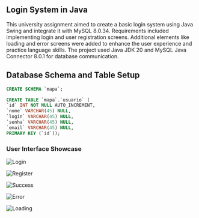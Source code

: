 ## Login System in Java

This university assignment aimed to create a basic login system using Java Swing and integrate it with MySQL 8.0.34. Requirements included implementing login and user registration screens. Additional elements like loading and error screens were added to enhance the user experience and practice language skills. The project used Java JDK 20 and MySQL Java Connector 8.0.1 for database communication.

## Database Schema and Table Setup

```sql
CREATE SCHEMA `mapa`;

CREATE TABLE `mapa`.`usuario` (
`id` INT NOT NULL AUTO_INCREMENT,
`nome` VARCHAR(45) NULL,
`login` VARCHAR(45) NULL,
`senha` VARCHAR(45) NULL,
`email` VARCHAR(45) NULL,
PRIMARY KEY (`id`));
```

### User Interface Showcase

![Login](https://i.imgur.com/NdE7Fmp.png "Login")

![Register](https://i.imgur.com/pl6phBW.png "Register")

![Success](https://i.imgur.com/JNGlCGO.png "Success")

![Error](https://i.imgur.com/NPf1mE5.png "Error")

![Loading](https://i.imgur.com/oIjIlNy.png "Loading")